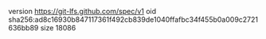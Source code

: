 version https://git-lfs.github.com/spec/v1
oid sha256:ad8c16930b847117361f492cb839de1040ffafbc34f455b0a009c2721636bb89
size 18086
